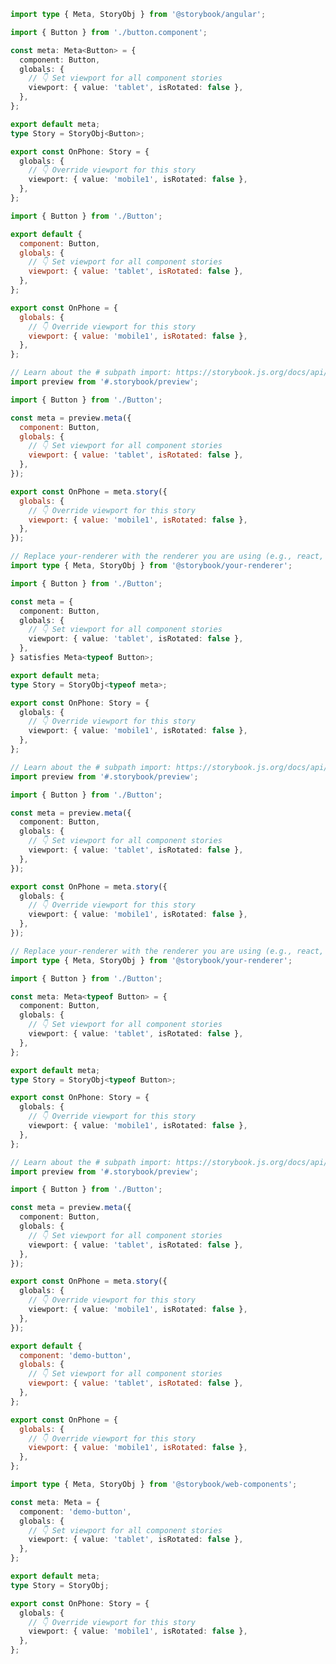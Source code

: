 ```ts filename="Button.stories.ts" renderer="angular" language="ts"
import type { Meta, StoryObj } from '@storybook/angular';

import { Button } from './button.component';

const meta: Meta<Button> = {
  component: Button,
  globals: {
    // 👇 Set viewport for all component stories
    viewport: { value: 'tablet', isRotated: false },
  },
};

export default meta;
type Story = StoryObj<Button>;

export const OnPhone: Story = {
  globals: {
    // 👇 Override viewport for this story
    viewport: { value: 'mobile1', isRotated: false },
  },
};
```

```js filename="Button.stories.js|jsx" renderer="common" language="js" tabTitle="CSF 3"
import { Button } from './Button';

export default {
  component: Button,
  globals: {
    // 👇 Set viewport for all component stories
    viewport: { value: 'tablet', isRotated: false },
  },
};

export const OnPhone = {
  globals: {
    // 👇 Override viewport for this story
    viewport: { value: 'mobile1', isRotated: false },
  },
};
```

```js filename="Button.stories.js|jsx" renderer="react" language="js" tabTitle="CSF Factory 🧪"
// Learn about the # subpath import: https://storybook.js.org/docs/api/csf/csf-factories#subpath-imports
import preview from '#.storybook/preview';

import { Button } from './Button';

const meta = preview.meta({
  component: Button,
  globals: {
    // 👇 Set viewport for all component stories
    viewport: { value: 'tablet', isRotated: false },
  },
});

export const OnPhone = meta.story({
  globals: {
    // 👇 Override viewport for this story
    viewport: { value: 'mobile1', isRotated: false },
  },
});
```

```ts filename="Button.stories.ts|tsx" renderer="common" language="ts-4-9" tabTitle="CSF 3"
// Replace your-renderer with the renderer you are using (e.g., react, vue3, angular, etc.)
import type { Meta, StoryObj } from '@storybook/your-renderer';

import { Button } from './Button';

const meta = {
  component: Button,
  globals: {
    // 👇 Set viewport for all component stories
    viewport: { value: 'tablet', isRotated: false },
  },
} satisfies Meta<typeof Button>;

export default meta;
type Story = StoryObj<typeof meta>;

export const OnPhone: Story = {
  globals: {
    // 👇 Override viewport for this story
    viewport: { value: 'mobile1', isRotated: false },
  },
};
```

```ts filename="Button.stories.ts|tsx" renderer="react" language="ts-4-9" tabTitle="CSF Factory 🧪"
// Learn about the # subpath import: https://storybook.js.org/docs/api/csf/csf-factories#subpath-imports
import preview from '#.storybook/preview';

import { Button } from './Button';

const meta = preview.meta({
  component: Button,
  globals: {
    // 👇 Set viewport for all component stories
    viewport: { value: 'tablet', isRotated: false },
  },
});

export const OnPhone = meta.story({
  globals: {
    // 👇 Override viewport for this story
    viewport: { value: 'mobile1', isRotated: false },
  },
});
```

```ts filename="Button.stories.ts|tsx" renderer="common" language="ts" tabTitle="CSF 3"
// Replace your-renderer with the renderer you are using (e.g., react, vue3, angular, etc.)
import type { Meta, StoryObj } from '@storybook/your-renderer';

import { Button } from './Button';

const meta: Meta<typeof Button> = {
  component: Button,
  globals: {
    // 👇 Set viewport for all component stories
    viewport: { value: 'tablet', isRotated: false },
  },
};

export default meta;
type Story = StoryObj<typeof Button>;

export const OnPhone: Story = {
  globals: {
    // 👇 Override viewport for this story
    viewport: { value: 'mobile1', isRotated: false },
  },
};
```

```ts filename="Button.stories.ts|tsx" renderer="react" language="ts" tabTitle="CSF Factory 🧪"
// Learn about the # subpath import: https://storybook.js.org/docs/api/csf/csf-factories#subpath-imports
import preview from '#.storybook/preview';

import { Button } from './Button';

const meta = preview.meta({
  component: Button,
  globals: {
    // 👇 Set viewport for all component stories
    viewport: { value: 'tablet', isRotated: false },
  },
});

export const OnPhone = meta.story({
  globals: {
    // 👇 Override viewport for this story
    viewport: { value: 'mobile1', isRotated: false },
  },
});
```

```js filename="Button.stories.js" renderer="web-components" language="js"
export default {
  component: 'demo-button',
  globals: {
    // 👇 Set viewport for all component stories
    viewport: { value: 'tablet', isRotated: false },
  },
};

export const OnPhone = {
  globals: {
    // 👇 Override viewport for this story
    viewport: { value: 'mobile1', isRotated: false },
  },
};
```

```ts filename="Button.stories.ts" renderer="web-components" language="ts"
import type { Meta, StoryObj } from '@storybook/web-components';

const meta: Meta = {
  component: 'demo-button',
  globals: {
    // 👇 Set viewport for all component stories
    viewport: { value: 'tablet', isRotated: false },
  },
};

export default meta;
type Story = StoryObj;

export const OnPhone: Story = {
  globals: {
    // 👇 Override viewport for this story
    viewport: { value: 'mobile1', isRotated: false },
  },
};
```
